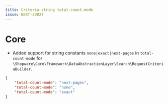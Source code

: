 ```yaml
---
title: Criteria string total-count-mode
issue: NEXT-20027
---
```


# Core
* Added support for string constants `none|exact|next-pages` in `total-count-mode` for `\Shopware\Core\Framework\DataAbstractionLayer\Search\RequestCriteriaBuilder`.

```json
{
    "total-count-mode": "next-pages",
    "total-count-mode": "none",
    "total-count-mode": "exact"
}
```
